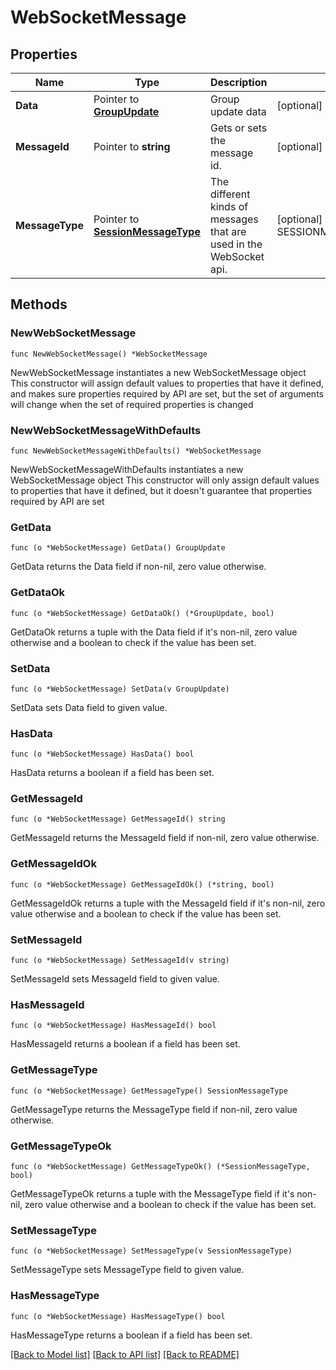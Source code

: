 # WebSocketMessage

## Properties

Name | Type | Description | Notes
------------ | ------------- | ------------- | -------------
**Data** | Pointer to [**GroupUpdate**](GroupUpdate.md) | Group update data | [optional] 
**MessageId** | Pointer to **string** | Gets or sets the message id. | [optional] 
**MessageType** | Pointer to [**SessionMessageType**](SessionMessageType.md) | The different kinds of messages that are used in the WebSocket api. | [optional] [readonly] [default to SESSIONMESSAGETYPE_SYNC_PLAY_GROUP_UPDATE]

## Methods

### NewWebSocketMessage

`func NewWebSocketMessage() *WebSocketMessage`

NewWebSocketMessage instantiates a new WebSocketMessage object
This constructor will assign default values to properties that have it defined,
and makes sure properties required by API are set, but the set of arguments
will change when the set of required properties is changed

### NewWebSocketMessageWithDefaults

`func NewWebSocketMessageWithDefaults() *WebSocketMessage`

NewWebSocketMessageWithDefaults instantiates a new WebSocketMessage object
This constructor will only assign default values to properties that have it defined,
but it doesn't guarantee that properties required by API are set

### GetData

`func (o *WebSocketMessage) GetData() GroupUpdate`

GetData returns the Data field if non-nil, zero value otherwise.

### GetDataOk

`func (o *WebSocketMessage) GetDataOk() (*GroupUpdate, bool)`

GetDataOk returns a tuple with the Data field if it's non-nil, zero value otherwise
and a boolean to check if the value has been set.

### SetData

`func (o *WebSocketMessage) SetData(v GroupUpdate)`

SetData sets Data field to given value.

### HasData

`func (o *WebSocketMessage) HasData() bool`

HasData returns a boolean if a field has been set.

### GetMessageId

`func (o *WebSocketMessage) GetMessageId() string`

GetMessageId returns the MessageId field if non-nil, zero value otherwise.

### GetMessageIdOk

`func (o *WebSocketMessage) GetMessageIdOk() (*string, bool)`

GetMessageIdOk returns a tuple with the MessageId field if it's non-nil, zero value otherwise
and a boolean to check if the value has been set.

### SetMessageId

`func (o *WebSocketMessage) SetMessageId(v string)`

SetMessageId sets MessageId field to given value.

### HasMessageId

`func (o *WebSocketMessage) HasMessageId() bool`

HasMessageId returns a boolean if a field has been set.

### GetMessageType

`func (o *WebSocketMessage) GetMessageType() SessionMessageType`

GetMessageType returns the MessageType field if non-nil, zero value otherwise.

### GetMessageTypeOk

`func (o *WebSocketMessage) GetMessageTypeOk() (*SessionMessageType, bool)`

GetMessageTypeOk returns a tuple with the MessageType field if it's non-nil, zero value otherwise
and a boolean to check if the value has been set.

### SetMessageType

`func (o *WebSocketMessage) SetMessageType(v SessionMessageType)`

SetMessageType sets MessageType field to given value.

### HasMessageType

`func (o *WebSocketMessage) HasMessageType() bool`

HasMessageType returns a boolean if a field has been set.


[[Back to Model list]](../README.md#documentation-for-models) [[Back to API list]](../README.md#documentation-for-api-endpoints) [[Back to README]](../README.md)


